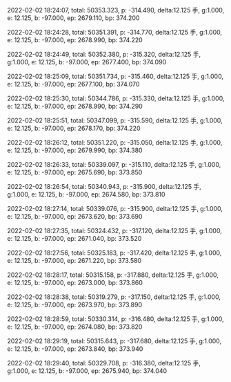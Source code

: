 2022-02-02 18:24:07, total: 50353.323, p: -314.490, delta:12.125 手, g:1.000, e: 12.125, b: -97.000, ep: 2679.110, bp: 374.200

2022-02-02 18:24:28, total: 50351.391, p: -314.770, delta:12.125 手, g:1.000, e: 12.125, b: -97.000, ep: 2678.990, bp: 374.220

2022-02-02 18:24:49, total: 50352.380, p: -315.320, delta:12.125 手, g:1.000, e: 12.125, b: -97.000, ep: 2677.400, bp: 374.090

2022-02-02 18:25:09, total: 50351.734, p: -315.460, delta:12.125 手, g:1.000, e: 12.125, b: -97.000, ep: 2677.100, bp: 374.070

2022-02-02 18:25:30, total: 50344.786, p: -315.330, delta:12.125 手, g:1.000, e: 12.125, b: -97.000, ep: 2678.990, bp: 374.290

2022-02-02 18:25:51, total: 50347.099, p: -315.590, delta:12.125 手, g:1.000, e: 12.125, b: -97.000, ep: 2678.170, bp: 374.220

2022-02-02 18:26:12, total: 50351.220, p: -315.050, delta:12.125 手, g:1.000, e: 12.125, b: -97.000, ep: 2679.990, bp: 374.380

2022-02-02 18:26:33, total: 50339.097, p: -315.110, delta:12.125 手, g:1.000, e: 12.125, b: -97.000, ep: 2675.690, bp: 373.850

2022-02-02 18:26:54, total: 50340.943, p: -315.900, delta:12.125 手, g:1.000, e: 12.125, b: -97.000, ep: 2674.580, bp: 373.810

2022-02-02 18:27:14, total: 50339.076, p: -315.900, delta:12.125 手, g:1.000, e: 12.125, b: -97.000, ep: 2673.620, bp: 373.690

2022-02-02 18:27:35, total: 50324.432, p: -317.120, delta:12.125 手, g:1.000, e: 12.125, b: -97.000, ep: 2671.040, bp: 373.520

2022-02-02 18:27:56, total: 50325.183, p: -317.420, delta:12.125 手, g:1.000, e: 12.125, b: -97.000, ep: 2671.220, bp: 373.580

2022-02-02 18:28:17, total: 50315.158, p: -317.880, delta:12.125 手, g:1.000, e: 12.125, b: -97.000, ep: 2673.000, bp: 373.860

2022-02-02 18:28:38, total: 50319.279, p: -317.150, delta:12.125 手, g:1.000, e: 12.125, b: -97.000, ep: 2673.970, bp: 373.890

2022-02-02 18:28:59, total: 50330.314, p: -316.480, delta:12.125 手, g:1.000, e: 12.125, b: -97.000, ep: 2674.080, bp: 373.820

2022-02-02 18:29:19, total: 50315.643, p: -317.680, delta:12.125 手, g:1.000, e: 12.125, b: -97.000, ep: 2673.840, bp: 373.940

2022-02-02 18:29:40, total: 50329.708, p: -316.380, delta:12.125 手, g:1.000, e: 12.125, b: -97.000, ep: 2675.940, bp: 374.040